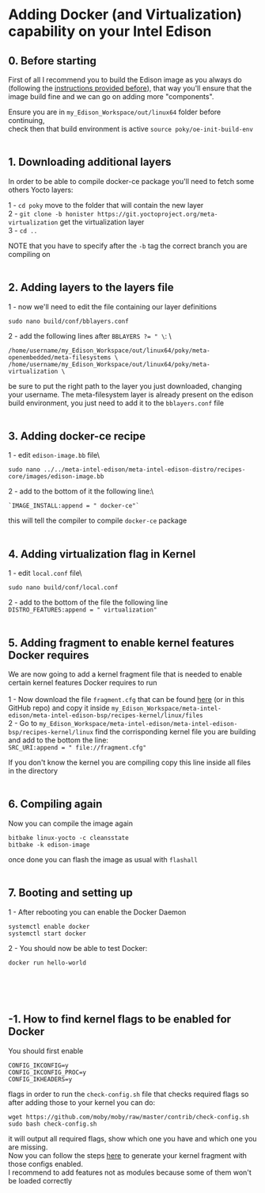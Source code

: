 # Adding Docker (and Virtualization) capability on your Intel Edison

## 0. Before starting
First of all I recommend you to build the Edison image as you always do (following the [instructions provided before](https://edison-fw.github.io/meta-intel-edison/)),
that way you'll ensure that the image build fine and we can go on adding more "components".

Ensure you are in `my_Edison_Workspace/out/linux64` folder before continuing,\
check then that build environment is active `source poky/oe-init-build-env`
<br><br>

## 1. Downloading additional layers
In order to be able to compile docker-ce package you'll need to fetch some others Yocto layers:

1 - `cd poky` move to the folder that will contain the new layer\
2 - `git clone -b honister https://git.yoctoproject.org/meta-virtualization` get the virtualization layer\
3 - `cd ..`

NOTE that you have to specify after the `-b` tag the correct branch you are compiling on
<br><br>

## 2. Adding layers to the layers file
1 - now we'll need to edit the file containing our layer definitions
```
sudo nano build/conf/bblayers.conf
```

2 - add the following lines after `BBLAYERS ?= " \`: \
```
/home/username/my_Edison_Workspace/out/linux64/poky/meta-openembedded/meta-filesystems \
/home/username/my_Edison_Workspace/out/linux64/poky/meta-virtualization \
```
be sure to put the right path to the layer you just downloaded, changing your username. The meta-filesystem layer is already present on the edison build environment, you just need to add it to the `bblayers.conf` file
<br><br>

## 3. Adding docker-ce recipe
1 - edit `edison-image.bb` file\
```
sudo nano ../../meta-intel-edison/meta-intel-edison-distro/recipes-core/images/edison-image.bb
```

2 - add to the bottom of it the following line:\
```
`IMAGE_INSTALL:append = " docker-ce"`
```
this will tell the compiler to compile `docker-ce` package
<br><br>

## 4. Adding virtualization flag in Kernel
1 - edit `local.conf` file\
```
sudo nano build/conf/local.conf
```
2 - add to the bottom of the file the following line\
`DISTRO_FEATURES:append = " virtualization"`
<br><br>

## 5. Adding fragment to enable kernel features Docker requires
We are now going to add a kernel fragment file that is needed to enable certain kernel features Docker requires to run\
\
1 - Now download the file  `fragment.cfg` that can be found [here](https://drive.google.com/file/d/19bxvTQ04M4o-VQcKqkcqkVXELqVn7Pet/view?usp=share_link) (or in this GitHub repo) and copy it inside `my_Edison_Workspace/meta-intel-edison/meta-intel-edison-bsp/recipes-kernel/linux/files`\
2 - Go to `my_Edison_Workspace/meta-intel-edison/meta-intel-edison-bsp/recipes-kernel/linux` find the corrisponding kernel file you are building and add to the bottom the line:\
`SRC_URI:append = " file://fragment.cfg"`

If you don't know the kernel you are compiling copy this line inside all files in the directory
<br><br>

## 6. Compiling again
Now you can compile the image again
```
bitbake linux-yocto -c cleansstate
bitbake -k edison-image
```
once done you can flash the image as usual with `flashall`
<br><br>

## 7. Booting and setting up
1 - After rebooting you can enable the Docker Daemon
```
systemctl enable docker
systemctl start docker
```
2 - You should now be able to test Docker:
```
docker run hello-world
```
<br><br><br>
## -1. How to find kernel flags to be enabled for Docker
You should first enable 
```
CONFIG_IKCONFIG=y
CONFIG_IKCONFIG_PROC=y
CONFIG_IKHEADERS=y
```
flags in order to run the `check-config.sh` file that checks required flags so after adding those to your kernel you can do:
```
wget https://github.com/moby/moby/raw/master/contrib/check-config.sh
sudo bash check-config.sh
```
it will output all required flags, show which one you have and which one you are missing.\
Now you can follow the steps [here](https://edison-fw.github.io/meta-intel-edison/5.1-Bitbake-tricks#configuring-the-kernel-and-grab-the-kernel-fragment) to generate your kernel fragment with those configs enabled.\
I recommend to add features not as modules because some of them won't be loaded correctly